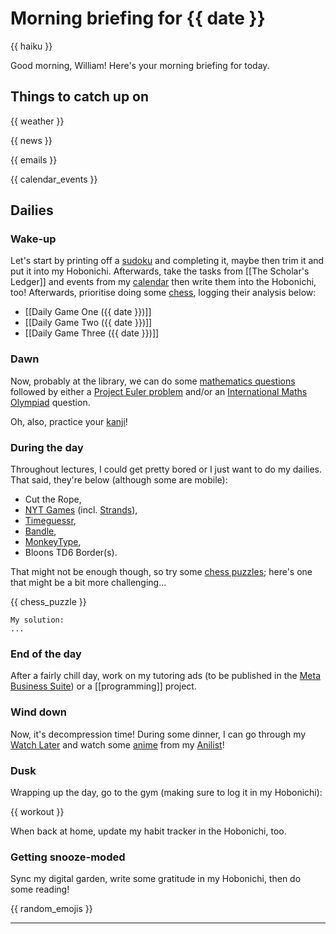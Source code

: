 # Morning briefing for {{ date }}

{{ haiku }}

Good morning, William! Here's your morning briefing for today.

## Things to catch up on

{{ weather }}

{{ news }}

{{ emails }}

{{ calendar_events }}

## Dailies

### Wake-up

Let's start by printing off a [sudoku](https://www.dailysudoku.com/sudoku/today.shtml) and completing it, maybe then trim it and put it into my Hobonichi. Afterwards, take the tasks from [[The Scholar's Ledger]] and events from my [calendar](https://calendar.google.com/calendar/u/0/r/week) then write them into the Hobonichi, too! Afterwards, prioritise doing some [chess](https://www.chess.com/play/online), logging their analysis below:

- [[Daily Game One ({{ date }})]]
- [[Daily Game Two ({{ date }})]]
- [[Daily Game Three ({{ date }})]]

### Dawn

Now, probably at the library, we can do some [mathematics questions](数学の独学) followed by either a [Project Euler problem](https://projecteuler.net/archives) and/or an [International Maths Olympiad](obsidian://open?vault=content&file=IMO%20Questions%2Fmds%2Fmds) question.

Oh, also, practice your [kanji](https://www.wanikani.com/dashboard)!

### During the day

Throughout lectures, I could get pretty bored or I just want to do my dailies. That said, they're below (although some are mobile):

- Cut the Rope,
- [NYT Games](https://www.nytimes.com/crosswords) (incl. [Strands](https://www.nytimes.com/games/strands)),
- [Timeguessr](https://www.timeguessr.com),
- [Bandle](https://www.bandle.app),
- [MonkeyType](https://www.monkeytype.com),
- Bloons TD6 Border(s).

That might not be enough though, so try some [chess puzzles](https://www.chess.com/puzzles); here's one that might be a bit more challenging...

{{ chess_puzzle }}

```
My solution:
...
```

### End of the day

After a fairly chill day, work on my tutoring ads (to be published in the [Meta Business Suite](https://business.facebook.com/latest/home?business_id=1305042233632955&asset_id=104513289065682)) or a [[programming]] project.

### Wind down

Now, it's decompression time! During some dinner, I can go through my [Watch Later](https://www.youtube.com/playlist?list=WL) and watch some [anime](aniwave.to/home) from my [Anilist](https://anilist.co/user/unkokaeru/animelist)!

### Dusk

Wrapping up the day, go to the gym (making sure to log it in my Hobonichi):

{{ workout }}

When back at home, update my habit tracker in the Hobonichi, too.

### Getting snooze-moded

Sync my digital garden, write some gratitude in my Hobonichi, then do some reading!

{{ random_emojis }}

---